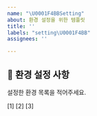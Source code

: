 ```yaml
---
name: "\U0001F4BBSetting"
about: 환경 설정을 위한 템플릿
title: ''
labels: "setting\U0001F4BB"
assignees: ''

---
```


## 📝 환경 설정 사항
설정한 환경 목록을 적어주세요.

[1] 
[2]
[3]
